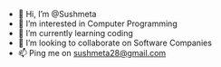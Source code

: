 - 👋 Hi, I’m @Sushmeta
- 👀 I’m interested in Computer Programming
- 🌱 I’m currently learning coding
- 💞️ I’m looking to collaborate on Software Companies
- 📫 Ping me on sushmeta28@gmail.com

<!---
hey
--->
